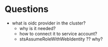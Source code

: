 
# Questions
- what is oidc provider in the cluster?
	- why is it needed?
	- how to connect it to service account?
	-  stsAssumeRoleWithWebIdentity ?? why?